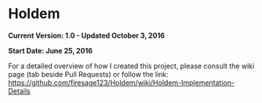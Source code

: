 # Holdem
**Current Version: 1.0 - Updated October 3, 2016**

**Start Date: June 25, 2016**

For a detailed overview of how I created this project, please consult the wiki page (tab beside Pull Requests) or follow the link: https://github.com/firesage123/Holdem/wiki/Holdem-Implementation-Details
